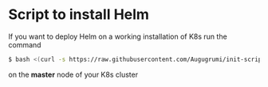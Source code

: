 # Script to install Helm
If you want to deploy Helm on a working installation of K8s run the command
```bash
$ bash <(curl -s https://raw.githubusercontent.com/Augugrumi/init-script/centos/helm/installer.sh)
```
on the __master__ node of your K8s cluster

